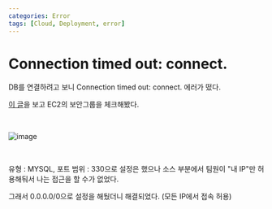 ```yaml
---
categories: Error  
tags: [Cloud, Deployment, error]
---
```


# Connection timed out: connect. 

DB를 연결하려고 보니 Connection timed out: connect. 에러가 떴다.

[이 글](https://realsalmon.tistory.com/3)을 보고 EC2의 보안그룹을 체크해봤다.      

<br>

![image](https://github.com/haedal-uni/haedal-uni.github.io/assets/74857364/e72013c6-33af-4613-b940-1052e2a7150f)

<br>

유형 : MYSQL, 포트 범위 : 330으로 설정은 했으나 소스 부분에서 팀원이 "내 IP"만 허용해둬서 나는 접근을 할 수가 없었다.

그래서 0.0.0.0/0으로 설정을 해뒀더니 해결되었다. (모든 IP에서 접속 허용)      
